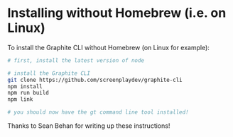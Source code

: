 # Installing without Homebrew (i.e. on Linux)

To install the Graphite CLI without Homebrew (on Linux for example):

```bash
# first, install the latest version of node

# install the Graphite CLI
git clone https://github.com/screenplaydev/graphite-cli
npm install
npm run build
npm link

# you should now have the gt command line tool installed!
```

Thanks to Sean Behan for writing up these instructions!
